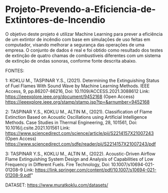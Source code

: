 # Projeto-Prevendo-a-Eficiencia-de-Extintores-de-Incendio

O objetivo deste projeto é utilizar Machine Learning para prever a eficiência de um extintor de incêndio com base em simulações de uso feitas em computador, visando melhorar a segurança das operações de uma empresa.
O conjunto de dados é real e foi obtido como resultado dos testes de extinção de quatro chamas de combustíveis diferentes com um sistema de extinção de ondas sonoras, conforme fonte descrita abaixo.

FONTES:

1: KOKLU M., TASPINAR Y.S.,  (2021).  Determining the Extinguishing Status of Fuel Flames With Sound Wave by Machine Learning Methods.  IEEE Access, 9, pp.86207-86216, Doi: 10.1109/ACCESS.2021.3088612
Link: https://ieeexplore.ieee.org/document/9452168 (Open Access)
https://ieeexplore.ieee.org/stamp/stamp.jsp?tp=&arnumber=9452168

2: TASPINAR Y.S., KOKLU M., ALTIN M., (2021).  Classification of Flame Extinction Based on Acoustic Oscillations using Artificial Intelligence Methods.  Case Studies in Thermal Engineering, 28, 101561, Doi: 10.1016/j.csite.2021.101561
Link: https://www.sciencedirect.com/science/article/pii/S2214157X21007243  (Open Access) https://www.sciencedirect.com/sdfe/reader/pii/S2214157X21007243/pdf

3: TASPINAR Y.S., KOKLU M., ALTIN M., (2022).  Acoustic-Driven Airflow Flame Extinguishing System Design and Analysis of Capabilities of Low Frequency in Different Fuels.  Fire Technology, Doi: 10.1007/s10694-021-01208-9
Link: https://link.springer.com/content/pdf/10.1007/s10694-021-01208-9.pdf"

DATASET: https://www.muratkoklu.com/datasets/
